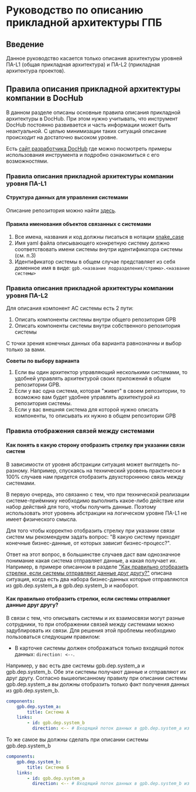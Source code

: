 # Руководство по описанию прикладной архитектуры ГПБ

## Введение

Данное руководство касается только описания архитектуры уровней ПА-L1 (общая прикладная архитектура) и ПА-L2 (прикладная архитектура проектов).


## Правила описания прикладной архитектуры компании в DocHub

В данном разделе описаны основные правила описания прикладной архитектуры в DocHub. При этом нужно учитывать, что инструмент DocHub постоянно развивается и часть информации может быть неактуальной. С целью минимизации таких ситуаций описание происходит на достаточно высоком уровне. 


Есть [сайт разработчика DocHub](https://dochub.info) где можно посмотреть примеры использования инструмента и подробно ознакомиться с его возможностями.

### Правила описания прикладной архитектуры компании уровня ПА-L1

#### Структура данных для управления системами

Описание репозитория можно найти [здесь](/docs/dochub_app_repo_guide).


#### Правила именования объектов связанных с системами

1. Все имена, названия и код должны писаться в нотации [snake_case](https://ru.wikipedia.org/wiki/Snake_case)
2. Имя yaml файла описывающего конкретную систему должно соответствовать имени системы внутри идентификатора системы (см. п.3)
3. Идентификатор системы в общем случае представляет из себя доменное имя в виде:
`gpb.<название подразделения/стрима>.<название системы>`



### Правила описания прикладной архитектуры компании уровня ПА-L2

Для описания компонент АС системы есть 2 пути:
1. Описать компоненты системы внутри общего репозитория GPB
2. Описать компоненты системы внутри собственного репозитория системы

С точки зрения конечных данных оба варианта равнозначны и выбор только за вами.

**Советы по выбору варианта**
1. Если вы один архитектор управляющий несколькими системами, то удобней управлять архитектурой своих приложений в общем репозитории GPB.
2. Если у вас одна система, которая "живет" в своем репозитории, то возможно вам будет удобнее управлять архитектурой из репозитория системы.
3. Если у вас внешняя система для которой нужно описать компоненты, то описывать их нужно в общем репозитории GPB


### Правила отображения связей между системами

#### Как понять в какую сторону отобразить стрелку при указании связи систем

В зависимости от уровня абстракции ситуация может выглядеть по-разному. Например, спускаясь на технический уровень практически в 100% случаев нам придется отобразить двухстороннюю связь между системами.

В первую очередь, это связанно с тем, что при технической реализации системе-приёмнику необходимо выполнить какое-либо действие или набор действий для того, чтобы получить данные. Поэтому использовать этот уровень абстракции на логическом уровне ПА-L1 не имеет физического смысла.

Для того чтобы корректно отобразить стрелку при указании связи систем мы рекомендуем задать вопрос: "В какую систему приходят конечные бизнес-данные, от которых зависит бизнес-процесс?".

Ответ на этот вопрос, в большинстве случаев даст вам однозначное понимание какая система отправляет данные, а какая получает их. Например, в примере описанном в разделе [&#34;Как правильно отобразить стрелки, если системы отправляют данные друг другу?&#34;](#как-правильно-отобразить-стрелки-если-системы-отправляют-данные-друг-другу) описана ситуация, когда есть два набора бизнес-данных которые отправляются из gpb.dep.system_a в gpb.dep.system_b и наоборот.

#### Как правильно отобразить стрелки, если системы отправляют данные друг другу?

В связи с тем, что описывать системы и их взаимосвязи могут разные сотрудники, то при отображении связей между системами можно задублировать их связи. Для решения этой проблемы необходимо пользоваться следующим правилом:

- В карточке системы должен отображаться только входящий поток данных: `direction: <--`.

Например, у вас есть две системы gpb.dep.system_a и gpb.dep.system_b. Обе эти системы получают данные и отправляют их друг другу.
Согласно вышеописанному правилу при описании системы gpb.dep.system_a вы должны отобразить только факт получения данных из gpb.dep.system_b.

```yaml
components:
    gpb.dep.system_a:
        title: Система А
    links:
        - id: gpb.dep.system_b
          direction: <-- # Входящий поток данных в gpb.dep.system_a из gpb.dep.system_b
```

То же самое вы должны сделать при описании системы gpb.dep.system_b

```yaml
components:
    gpb.dep.system_b:
        title: Система Б
    links:
        - id: gpb.dep.system_a
          direction: <-- # Входящий поток данных в gpb.dep.system_b из gpb.dep.system_a
```
